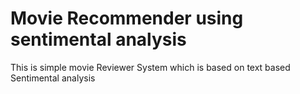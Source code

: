 # Movie Recommender using sentimental analysis
 This is simple movie Reviewer System which is based on text based Sentimental analysis

